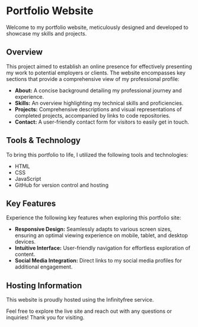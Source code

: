 # Portfolio Website

Welcome to my portfolio website, meticulously designed and developed to showcase my skills and projects.

## Overview
This project aimed to establish an online presence for effectively presenting my work to potential employers or clients. The website encompasses key sections that provide a comprehensive view of my professional profile:

- **About:** A concise background detailing my professional journey and experience.
- **Skills:** An overview highlighting my technical skills and proficiencies.
- **Projects:** Comprehensive descriptions and visual representations of completed projects, accompanied by links to code repositories.
- **Contact:** A user-friendly contact form for visitors to easily get in touch.

## Tools & Technology
To bring this portfolio to life, I utilized the following tools and technologies:

- HTML
- CSS
- JavaScript
- GitHub for version control and hosting

## Key Features
Experience the following key features when exploring this portfolio site:

- **Responsive Design:** Seamlessly adapts to various screen sizes, ensuring an optimal viewing experience on mobile, tablet, and desktop devices.
- **Intuitive Interface:** User-friendly navigation for effortless exploration of content.
- **Social Media Integration:** Direct links to my social media profiles for additional engagement.

## Hosting Information
This website is proudly hosted using the Infinityfree service.

Feel free to explore the live site and reach out with any questions or inquiries! Thank you for visiting.
